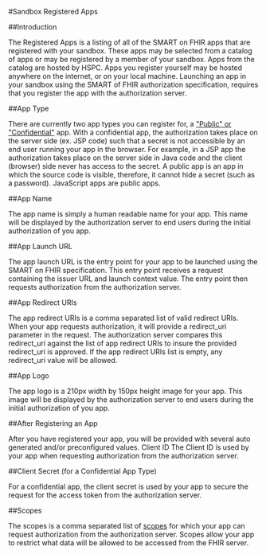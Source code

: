 #Sandbox Registered Apps 


##Introduction

The Registered Apps is a listing of all of the SMART on FHIR apps that are registered with your sandbox. These apps may be selected from a catalog of apps or may be registered by a member of your sandbox. Apps from the catalog are hosted by HSPC. Apps you register yourself may be hosted anywhere on the internet, or on your local machine. Launching an app in your sandbox using the SMART of FHIR authorization specification, requires that you register the app with the authorization server.


##App Type

There are currently two app types you can register for, a ["Public" or "Confidential"](http://docs.smarthealthit.org/authorization/) app. With a confidential app, the authorization takes place on the server side (ex. JSP code) such that a secret is not accessible by an end user running your app in the browser. For example, in a JSP app the authorization takes place on the server side in Java code and the client (browser) side never has access to the secret. A public app is an app in which the source code is visible, therefore, it cannot hide a secret (such as a password). JavaScript apps are public apps.


##App Name

The app name is simply a human readable name for your app. This name will be displayed by the authorization server to end users during the initial authorization of you app.


##App Launch URL

The app launch URL is the entry point for your app to be launched using the SMART on FHIR specification. This entry point receives a request containing the issuer URL and launch context value. The entry point then requests authorization from the authorization server.


##App Redirect URIs

The app redirect URIs is a comma separated list of valid redirect URIs. When your app requests authorization, it will provide a redirect_uri parameter in the request. The authorization server compares this redirect_uri against the list of app redirect URIs to insure the provided redirect_uri is approved. If the app redirect URIs list is empty, any redirect_uri value will be allowed.


##App Logo

The app logo is a 210px width by 150px height image for your app. This image will be displayed by the authorization server to end users during the initial authorization of you app.


##After Registering an App

After you have registered your app, you will be provided with several auto generated and/or preconfigured values.
Client ID
The Client ID is used by your app when requesting authorization from the authorization server.


##Client Secret (for a Confidential App Type)

For a confidential app, the client secret is used by your app to secure the request for the access token from the authorization server.


##Scopes

The scopes is a comma separated list of [scopes](http://docs.smarthealthit.org/authorization/scopes-and-launch-context/) for which your app can request authorization from the authorization server. Scopes allow your app to restrict what data will be allowed to be accessed from the FHIR server.
